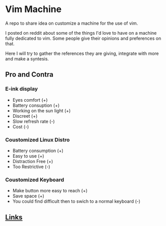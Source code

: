 # Vim Machine

A repo to share idea on customize a machine for the use of vim.

I posted on reddit about some of the things I'd love to have on a machine fully dedicated to vim.
Some people give their opinions and preferences on that. 

Here I will try to gather the references they are giving, integrate with more and make a syntesis.

## Pro and Contra

### E-ink display 

- Eyes comfort (+)
- Battery consuption (+)
- Working on the sun light (+) 
- Discreet (+)
- Slow refresh rate (-)
- Cost (-)

### Coustomized Linux Distro 

- Battery consumption (+)
- Easy to use (+)
- Distraction Free (+)
- Too Restrictive (-)

### Coustomized Keyboard

- Make button more easy to reach (+) 
- Save space  (+)
- You could find difficult then to swich to a normal keyboard (-)

## [Links](https://github.com/ilmucio/vim-machine/blob/master/links.md)
